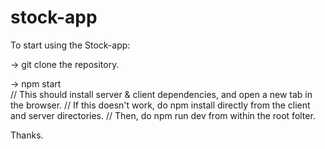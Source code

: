 # stock-app

To start using the Stock-app:

-> git clone the repository.

-> npm start
<br>// This should install server & client dependencies, and open a new tab in the browser. 
// If this doesn't work, do npm install directly from the client and server directories. 
// Then, do npm run dev from within the root folter.

Thanks.
